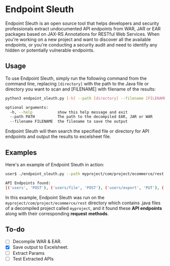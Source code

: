 # Endpoint Sleuth

Endpoint Sleuth is an open source tool that helps developers and security professionals extract undocumented API endpoints from WAR, JAR or EAR packages based on JAX-RS Annotations for RESTful Web Services. When you're working on a new project and want to discover all the available endpoints, or you're conducting a security audit and need to identify any hidden or potentially vulnerable endpoints.

## Usage

To use Endpoint Sleuth, simply run the following command from the command line, replacing `[directory]` with the path to the Java file or directory you want to scan and [FILENAME] with filename of the results:

```bash
python3 endpoint_sleuth.py [-h] --path [directory] --filename [FILENAME] 

optional arguments:
  -h, --help           show this help message and exit
  --path PATH          The path to the decompiled EAR, JAR or WAR
  --filename FILENAME  the filename to save the output

```

Endpoint Sleuth will then search the specified file or directory for API endpoints and output the results to excelsheet file.

## Examples

Here's an example of Endpoint Sleuth in action:

```bash
user$ ./endpoint_sleuth.py --path myproject/com/project/ecommerce/rest

API Endpoints found:
[('users', 'POST'), ('users/file', 'POST'), ('users/export', 'PUT'), ('users/{userId}/linked-items', 'GET'), ('users/{userId}/linked-items', 'PUT'), ('users/{userId}/linked-categories', 'GET'), ('/health', 'GET')]

```

In this example, Endpoint Sleuth was run on the `myproject/com/project/ecommerce/rest` directory which contains .java files of a decompiled project called `myproject`, and it found these **API endpoints** along with their corresponding **request** **methods**.

## To-do

- [ ] Decompile WAR & EAR.
- [x] Save output to Excelsheet.
- [ ] Extract Params
- [ ] Test Extracted APIs
